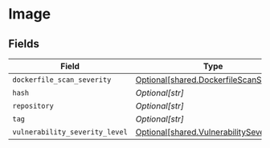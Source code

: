 # Image


## Fields

| Field                                                                                    | Type                                                                                     | Required                                                                                 | Description                                                                              |
| ---------------------------------------------------------------------------------------- | ---------------------------------------------------------------------------------------- | ---------------------------------------------------------------------------------------- | ---------------------------------------------------------------------------------------- |
| `dockerfile_scan_severity`                                                               | [Optional[shared.DockerfileScanSeverity]](../../models/shared/dockerfilescanseverity.md) | :heavy_minus_sign:                                                                       | N/A                                                                                      |
| `hash`                                                                                   | *Optional[str]*                                                                          | :heavy_minus_sign:                                                                       | N/A                                                                                      |
| `repository`                                                                             | *Optional[str]*                                                                          | :heavy_minus_sign:                                                                       | N/A                                                                                      |
| `tag`                                                                                    | *Optional[str]*                                                                          | :heavy_minus_sign:                                                                       | N/A                                                                                      |
| `vulnerability_severity_level`                                                           | [Optional[shared.VulnerabilitySeverity]](../../models/shared/vulnerabilityseverity.md)   | :heavy_minus_sign:                                                                       | N/A                                                                                      |